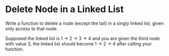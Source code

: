 # Delete Node in a Linked List
Write a function to delete a node (except the tail) in a singly linked list,
given only access to that node.

Supposed the linked list is 1 -> 2 -> 3 -> 4 and you are given the third node
with value 3, the linked list should become 1 -> 2 -> 4 after calling your
function.
